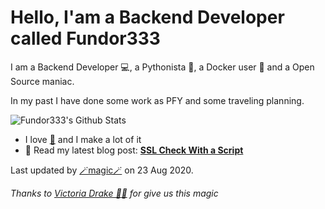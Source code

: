 
# Hello, I'am a Backend Developer called Fundor333

I am a Backend Developer 💻, a Pythonista 🐍, a Docker user 🐋 and a Open Source maniac.

In my past I have done some work as PFY and some traveling planning.

![Fundor333's Github Stats](https://github-readme-stats.vercel.app/api?username=fundor333&show_icons=true)
- I love [🍵](https://digitaltearoom.com/post/2020/ice-tea-without-heat/) and I make a lot of it
- 📰 Read my latest blog post: **[SSL Check With a Script](https://fundor333.com/post/2020/ssl-check-with-a-script/)**

Last updated by [🪄magic🪄](https://victoria.dev/blog/go-automate-your-github-profile-readme/) on 23 Aug 2020.

*Thanks to [Victoria Drake 🧙‍♀️](https://victoria.dev/blog/go-automate-your-github-profile-readme/) for give us this magic*

